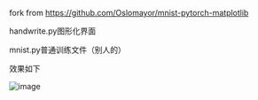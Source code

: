 fork from https://github.com/Oslomayor/mnist-pytorch-matplotlib

handwrite.py图形化界面

mnist.py普通训练文件（别人的）

效果如下


![image](https://github.com/Mayun404/hand_num/assets/63332132/35756392-9af7-4b9b-b221-63f56a733ba3)
